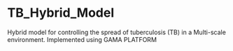 # TB_Hybrid_Model
Hybrid model for controlling the spread of tuberculosis (TB) in a Multi-scale environment. Implemented using GAMA PLATFORM
